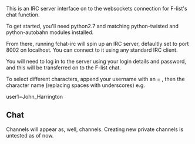 This is an IRC server interface on to the websockets connection for F-list's chat function.

To get started, you'll need python2.7 and matching python-twisted and python-autobahn modules installed.

From there, running fchat-irc will spin up an IRC server, defaultly set to port 8002 on localhost. You can connect to it using any standard IRC client.

You will need to log in to the server using your login details and password, and this will be transferred on to the F-list chat.

To select different characters, append your username with an = , then the character name (replacing spaces with underscores) e.g.

user1=John_Harrington

Chat
----

Channels will appear as, well, channels. Creating new private channels is untested as of now.
